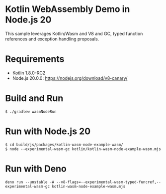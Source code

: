 Kotlin WebAssembly Demo in Node.js 20
==============================================

This sample leverages Kotlin/Wasm and V8 and GC, typed function references and exception handling proposals.

# Requirements

* Kotlin 1.8.0-RC2
* Node.js 20.0.0: https://nodejs.org/download/v8-canary/

# Build and Run

```shell
$ ./gradlew wasmNodeRun
```

# Run with Node.js 20

```shell
$ cd build/js/packages/kotlin-wasm-node-example-wasm/
$ node --experimental-wasm-gc kotlin/kotlin-wasm-node-example-wasm.mjs
```

# Run with Deno

```shell
deno run --unstable -A --v8-flags=--experimental-wasm-typed-funcref,--experimental-wasm-gc kotlin-wasm-node-example-wasm.mjs
```